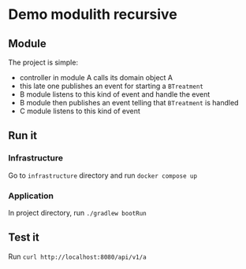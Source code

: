 # Demo modulith recursive

## Module

The project is simple:

* controller in module A calls its domain object A
* this late one publishes an event for starting a `BTreatment`
* B module listens to this kind of event and handle the event
* B module then publishes an event telling that `BTreatment` is handled
* C module listens to this kind of event 

## Run it

### Infrastructure

Go to `infrastructure` directory and run `docker compose up`

### Application

In project directory, run `./gradlew bootRun`

## Test it

Run `curl http://localhost:8080/api/v1/a`

